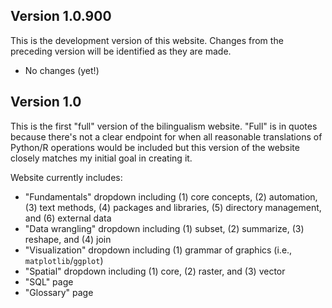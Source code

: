 ## Version 1.0.900

This is the development version of this website. Changes from the preceding version will be identified as they are made.

- No changes (yet!)

## Version 1.0

This is the first "full" version of the bilingualism website. "Full" is in quotes because there's not a clear endpoint for when all reasonable translations of Python/R operations would be included but this version of the website closely matches my initial goal in creating it.

Website currently includes:

- "Fundamentals" dropdown including (1) core concepts, (2) automation, (3) text methods, (4) packages and libraries, (5) directory management, and (6) external data
- "Data wrangling" dropdown including (1) subset, (2) summarize, (3) reshape, and (4) join
- "Visualization" dropdown including (1) grammar of graphics (i.e., `matplotlib`/`ggplot`)
- "Spatial" dropdown including (1) core, (2) raster, and (3) vector
- "SQL" page
- "Glossary" page
